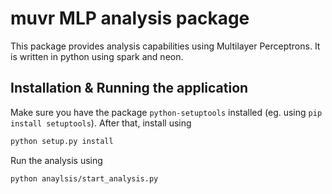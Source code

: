 # muvr MLP analysis package

This package provides analysis capabilities using Multilayer Perceptrons. It is written in python using spark and neon.

## Installation & Running the application

Make sure you have the package `python-setuptools` installed (eg. using `pip install setuptools`). After that, install using

```bash
python setup.py install
```

Run the analysis using

```bash
python anaylsis/start_analysis.py
```